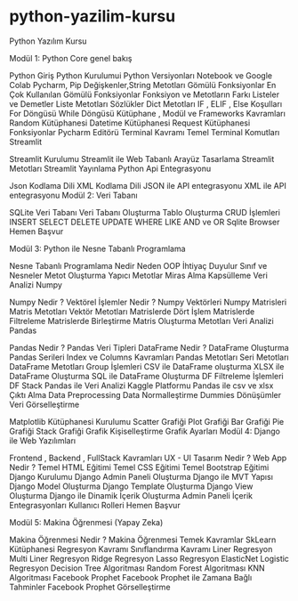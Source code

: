 # python-yazilim-kursu
Python Yazılım Kursu

Modül 1: Python Core genel bakış

Python Giriş
Python Kurulumui Python Versiyonları
Notebook ve Google Colab
Pycharm, Pip
Değişkenler,String Metotları
Gömülü Fonksiyonlar
En Çok Kullanılan Gömülü Fonksiyonlar
Fonksiyon ve Metotların Farkı
Listeler ve Demetler
Liste Metotları
Sözlükler
Dict Metotları
IF , ELIF , Else Koşulları
For Döngüsü
While Döngüsü
Kütüphane , Modül ve Frameworks Kavramları
Random Kütüphanesi
Datetime Kütüphanesi
Request Kütüphanesi
Fonksiyonlar
Pycharm Editörü
Terminal Kavramı
Temel Terminal Komutları
Streamlit

Streamlit Kurulumu
Streamlit ile Web Tabanlı Arayüz Tasarlama
Streamlit Metotları
Streamlit Yayınlama
Python Api Entegrasyonu

Json Kodlama Dili
XML Kodlama Dili
JSON ile API entegrasyonu
XML ile API entegrasyonu
Modül 2: Veri Tabanı

SQLite Veri Tabanı
Veri Tabanı Oluşturma
Tablo Oluşturma
CRUD İşlemleri
INSERT
SELECT
DELETE
UPDATE
WHERE
LIKE
AND ve OR
Sqlite Browser
Hemen Başvur

Modül 3: Python ile Nesne Tabanlı Programlama

Nesne Tabanlı Programlama Nedir
Neden OOP İhtiyaç Duyulur
Sınıf ve Nesneler
Metot Oluşturma
Yapıcı Metotlar
Miras Alma
Kapsülleme
Veri Analizi Numpy

Numpy Nedir ?
Vektörel İşlemler Nedir ?
Numpy Vektörleri
Numpy Matrisleri
Matris Metotları
Vektör Metotları
Matrislerde Dört İşlem
Matrislerde Filtreleme
Matrislerde Birleştirme
Matris Oluşturma Metotları
Veri Analizi Pandas

Pandas Nedir ?
Pandas Veri Tipleri
DataFrame Nedir ?
DataFrame Oluşturma
Pandas Serileri
Index ve Columns Kavramları
Pandas Metotları
Seri Metotları
DataFrame Metotları
Group İşlemleri
CSV ile DataFrame oluşturma
XLSX ile DataFrame Oluşturma
SQL ile DataFrame Oluşturma
DF Filtreleme İşlemleri
DF Stack
Pandas ile Veri Analizi
Kaggle Platformu
Pandas ile csv ve xlsx Çıktı Alma
Data Preprocessing
Data Normalleştirme
Dummies
Dönüşümler
Veri Görselleştirme

Matplotlib Kütüphanesi Kurulumu
Scatter Grafiği
Plot Grafiği
Bar Grafiği
Pie Grafiği
Stack Grafiği
Grafik Kişiselleştirme
Grafik Ayarları
Modül 4: Django ile Web Yazılımları

Frontend , Backend , FullStack Kavramları
UX - UI Tasarım Nedir ?
Web App Nedir ?
Temel HTML Eğitimi
Temel CSS Eğitimi
Temel Bootstrap Eğitimi
Django Kurulumu
Django Admin Paneli Oluşturma
Django ile MVT Yapısı
Django Model Oluşturma
Django Template Oluşturma
Django View Oluşturma
Django ile Dinamik İçerik Oluşturma
Admin Paneli İçerik Entegrasyonları
Kullanıcı Rolleri
Hemen Başvur

Modül 5: Makina Öğrenmesi (Yapay Zeka)

Makina Öğrenmesi Nedir ?
Makina Öğrenmesi Temek Kavramlar
SkLearn Kütüphanesi
Regresyon Kavramı
Sınıflandırma Kavramı
Liner Regresyon
Multi Liner Regresyon
Ridge Regresyon
Lasso Regresyon
ElasticNet
Logistic Regresyon
Decision Tree Algoritması
Random Forest Algoritması
KNN Algoritması
Facebook Prophet
Facebook Prophet ile Zamana Bağlı Tahminler
Facebook Prophet Görselleştirme
